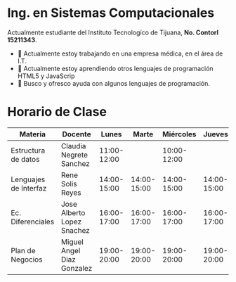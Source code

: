 # Ing. en Sistemas Computacionales

Actualmente estudiante del Instituto Tecnologíco de Tijuana, **No. Contorl 15211343**. 

- 🔭 Actualmente estoy trabajando en una empresa médica, en el área de I.T.
- 🌱 Actualmente estoy aprendiendo otros lenguajes de programación HTML5 y JavaScrip
- 🤔 Busco y ofresco ayuda con algunos lenguajes de programación.


# Horario de Clase

|Materia                |Docente                        |Lunes       |Marte       |Miércoles   |Jueves      |Viernes     |
|-----------------------|-------------------------------|------------|------------|------------|------------|------------|
|Estructura de datos    |Claudia Negrete Sanchez        |11:00-12:00 |            |10:00-12:00 |            |10:00-12:00 |
|Lenguajes de Interfaz  |Rene Solis Reyes               |14:00-15:00 |14:00-15:00 |14:00-15:00 |14:00-15:00 |14:00-15:00 |
|Ec. Diferenciales      |Jose Alberto Lopez Snachez     |16:00-17:00 |16:00-17:00 |16:00-17:00 |16:00-17:00 |16:00-17:00 |
|Plan de Negocios       |Miguel Angel Diaz Gonzalez     |19:00-20:00 |19:00-20:00 |19:00-20:00 |19:00-20:00 |19:00-20:00 |
